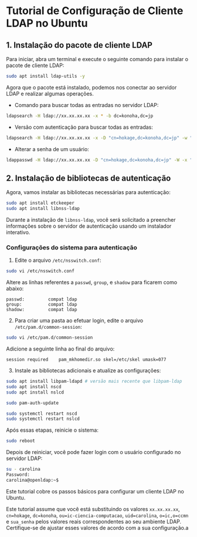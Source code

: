# Tutorial de Configuração de Cliente LDAP no Ubuntu

## 1. Instalação do pacote de cliente LDAP

Para iniciar, abra um terminal e execute o seguinte comando para instalar o pacote de cliente LDAP:

```bash
sudo apt install ldap-utils -y
```

Agora que o pacote está instalado, podemos nos conectar ao servidor LDAP e realizar algumas operações.

- Comando para buscar todas as entradas no servidor LDAP:

```bash
ldapsearch -H ldap://xx.xx.xx.xx -x * -b dc=konoha,dc=jp
```

- Versão com autenticação para buscar todas as entradas:

```bash
ldapsearch -H ldap://xx.xx.xx.xx -x -D "cn=hokage,dc=konoha,dc=jp" -w "sua_senha" -b "dc=konoha,dc=jp" "(objectclass=*)"
```

- Alterar a senha de um usuário:

```bash
ldappasswd -H ldap://xx.xx.xx.xx -D "cn=hokage,dc=konoha,dc=jp" -W -x "uid=carolina,ou=ic-ciencia-computacao,o=ic,o=ccmn,dc=konoha,dc=jp"
```

## 2. Instalação de bibliotecas de autenticação

Agora, vamos instalar as bibliotecas necessárias para autenticação:

```bash
sudo apt install etckeeper
sudo apt install libnss-ldap
```

Durante a instalação de `libnss-ldap`, você será solicitado a preencher informações sobre o servidor de autenticação usando um instalador interativo.

### Configurações do sistema para autenticação

1. Edite o arquivo `/etc/nsswitch.conf`:

```bash
sudo vi /etc/nsswitch.conf
```

Altere as linhas referentes a `passwd`, `group`, e `shadow` para ficarem como abaixo:

```
passwd:         compat ldap
group:          compat ldap
shadow:         compat ldap
```

2. Para criar uma pasta ao efetuar login, edite o arquivo `/etc/pam.d/common-session`:

```bash
sudo vi /etc/pam.d/common-session
```

Adicione a seguinte linha ao final do arquivo:

```
session required	pam_mkhomedir.so skel=/etc/skel umask=077
```

3. Instale as bibliotecas adicionais e atualize as configurações:

```bash
sudo apt install libpam-ldapd # versão mais recente que libpam-ldap
sudo apt install nscd
sudo apt install nslcd

sudo pam-auth-update

sudo systemctl restart nscd
sudo systemctl restart nslcd
```

Após essas etapas, reinicie o sistema:

```bash
sudo reboot
```

Depois de reiniciar, você pode fazer login com o usuário configurado no servidor LDAP:

```bash
su - carolina
Password:
carolina@openldap:~$
```

Este tutorial cobre os passos básicos para configurar um cliente LDAP no Ubuntu.


Este tutorial assume que você está substituindo os valores `xx.xx.xx.xx`, `cn=hokage`, `dc=konoha`, `ou=ic-ciencia-computacao`, `uid=carolina`, `o=ic,o=ccmn` e `sua_senha` pelos valores reais correspondentes ao seu ambiente LDAP. Certifique-se de ajustar esses valores de acordo com a sua configuração.a